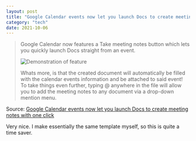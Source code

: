 ```yaml
---
layout: post
title: "Google Calendar events now let you launch Docs to create meeting notes with one click"
category: "tech"
date: 2021-10-06
---
```


> Google Calendar now features a Take meeting notes button which lets you quickly launch Docs straight from an event.
>
> ![Demonstration of feature](https://1.bp.blogspot.com/-BNE3m1_EZTk/YVxkxa6Cm3I/AAAAAAAAKWc/FaXYjd-8jUMLX7v3tzHd9CqKUBzX1XRTgCLcBGAsYHQ/w640-h448/Meeting%2Bnotes%2Bin%2BCalendar%2Bdetails.gif)
>
> Whats more, is that the created document will automatically be filled with the calendar events information and be attached to said event! To take things even further, typing @ anywhere in the file will allow you to add the meeting notes to any document via a drop-down mention menu.

Source: [Google Calendar events now let you launch Docs to create meeting notes with one click](https://chromeunboxed.com/google-calendar-take-meeting-notes-quick-create)

Very nice.  I make essentially the same template myself, so this is quite a time saver.
